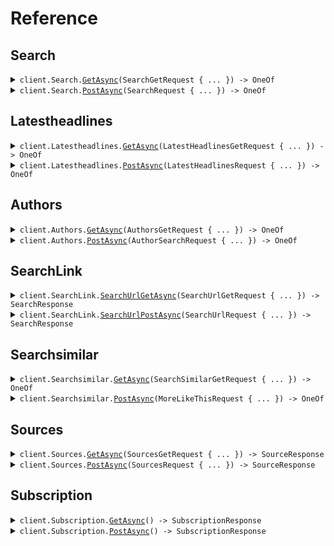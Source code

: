 # Reference
## Search
<details><summary><code>client.Search.<a href="/src/NewscatcherApi/Search/SearchClient.cs">GetAsync</a>(SearchGetRequest { ... }) -> OneOf<SearchResponse, ClusteringSearchResponse></code></summary>
<dl>
<dd>

#### 📝 Description

<dl>
<dd>

<dl>
<dd>

This endpoint allows you to search for articles. You can search for articles by keyword, language, country, source, and more.
</dd>
</dl>
</dd>
</dl>

#### 🔌 Usage

<dl>
<dd>

<dl>
<dd>

```csharp
await client.Search.GetAsync(
    new SearchGetRequest
    {
        Q = "q",
        PredefinedSources = "predefined_sources",
        Sources = "sources",
        NotSources = "not_sources",
        Lang = "lang",
        NotLang = "not_lang",
        Countries = "countries",
        NotCountries = "not_countries",
        NotAuthorName = "not_author_name",
        ParentUrl = "parent_url",
        AllLinks = "all_links",
        AllDomainLinks = "all_domain_links",
        IptcTags = "iptc_tags",
        NotIptcTags = "not_iptc_tags",
        SourceName = "source_name",
        IabTags = "iab_tags",
        NotIabTags = "not_iab_tags",
        NewsDomainType = "news_domain_type",
        NewsType = "news_type",
    }
);
```
</dd>
</dl>
</dd>
</dl>

#### ⚙️ Parameters

<dl>
<dd>

<dl>
<dd>

**request:** `SearchGetRequest` 
    
</dd>
</dl>
</dd>
</dl>


</dd>
</dl>
</details>

<details><summary><code>client.Search.<a href="/src/NewscatcherApi/Search/SearchClient.cs">PostAsync</a>(SearchRequest { ... }) -> OneOf<SearchResponse, ClusteringSearchResponse></code></summary>
<dl>
<dd>

#### 📝 Description

<dl>
<dd>

<dl>
<dd>

This endpoint allows you to search for articles. You can search for articles by keyword, language, country, source, and more.
</dd>
</dl>
</dd>
</dl>

#### 🔌 Usage

<dl>
<dd>

<dl>
<dd>

```csharp
await client.Search.PostAsync(new SearchRequest { Q = "q" });
```
</dd>
</dl>
</dd>
</dl>

#### ⚙️ Parameters

<dl>
<dd>

<dl>
<dd>

**request:** `SearchRequest` 
    
</dd>
</dl>
</dd>
</dl>


</dd>
</dl>
</details>

## Latestheadlines
<details><summary><code>client.Latestheadlines.<a href="/src/NewscatcherApi/Latestheadlines/LatestheadlinesClient.cs">GetAsync</a>(LatestHeadlinesGetRequest { ... }) -> OneOf<ClusteringSearchResponse, LatestHeadlinesResponse></code></summary>
<dl>
<dd>

#### 📝 Description

<dl>
<dd>

<dl>
<dd>

This endpoint allows you to get latest headlines. You need to specify since when you want to get the latest headlines. You can also filter by language, country, source, and more.
</dd>
</dl>
</dd>
</dl>

#### 🔌 Usage

<dl>
<dd>

<dl>
<dd>

```csharp
await client.Latestheadlines.GetAsync(
    new LatestHeadlinesGetRequest
    {
        Lang = "lang",
        NotLang = "not_lang",
        Countries = "countries",
        NotCountries = "not_countries",
        Sources = "sources",
        PredefinedSources = "predefined_sources",
        NotSources = "not_sources",
        NotAuthorName = "not_author_name",
        ParentUrl = "parent_url",
        AllLinks = "all_links",
        AllDomainLinks = "all_domain_links",
        IptcTags = "iptc_tags",
        NotIptcTags = "not_iptc_tags",
        IabTags = "iab_tags",
        NotIabTags = "not_iab_tags",
    }
);
```
</dd>
</dl>
</dd>
</dl>

#### ⚙️ Parameters

<dl>
<dd>

<dl>
<dd>

**request:** `LatestHeadlinesGetRequest` 
    
</dd>
</dl>
</dd>
</dl>


</dd>
</dl>
</details>

<details><summary><code>client.Latestheadlines.<a href="/src/NewscatcherApi/Latestheadlines/LatestheadlinesClient.cs">PostAsync</a>(LatestHeadlinesRequest { ... }) -> OneOf<ClusteringSearchResponse, LatestHeadlinesResponse></code></summary>
<dl>
<dd>

#### 📝 Description

<dl>
<dd>

<dl>
<dd>

This endpoint allows you to get latest headlines. You need to specify since when you want to get the latest headlines. You can also filter by language, country, source, and more.
</dd>
</dl>
</dd>
</dl>

#### 🔌 Usage

<dl>
<dd>

<dl>
<dd>

```csharp
await client.Latestheadlines.PostAsync(new LatestHeadlinesRequest());
```
</dd>
</dl>
</dd>
</dl>

#### ⚙️ Parameters

<dl>
<dd>

<dl>
<dd>

**request:** `LatestHeadlinesRequest` 
    
</dd>
</dl>
</dd>
</dl>


</dd>
</dl>
</details>

## Authors
<details><summary><code>client.Authors.<a href="/src/NewscatcherApi/Authors/AuthorsClient.cs">GetAsync</a>(AuthorsGetRequest { ... }) -> OneOf<SearchResponse, FailedSearchResponse></code></summary>
<dl>
<dd>

#### 📝 Description

<dl>
<dd>

<dl>
<dd>

This endpoint allows you to search for articles by author. You need to specify the author name. You can also filter by language, country, source, and more.
</dd>
</dl>
</dd>
</dl>

#### 🔌 Usage

<dl>
<dd>

<dl>
<dd>

```csharp
await client.Authors.GetAsync(
    new AuthorsGetRequest
    {
        AuthorName = "author_name",
        Sources = "sources",
        PredefinedSources = "predefined_sources",
        NotSources = "not_sources",
        Lang = "lang",
        NotLang = "not_lang",
        Countries = "countries",
        NotCountries = "not_countries",
        ParentUrl = "parent_url",
        AllLinks = "all_links",
        AllDomainLinks = "all_domain_links",
        IptcTags = "iptc_tags",
        NotIptcTags = "not_iptc_tags",
        IabTags = "iab_tags",
        NotIabTags = "not_iab_tags",
    }
);
```
</dd>
</dl>
</dd>
</dl>

#### ⚙️ Parameters

<dl>
<dd>

<dl>
<dd>

**request:** `AuthorsGetRequest` 
    
</dd>
</dl>
</dd>
</dl>


</dd>
</dl>
</details>

<details><summary><code>client.Authors.<a href="/src/NewscatcherApi/Authors/AuthorsClient.cs">PostAsync</a>(AuthorSearchRequest { ... }) -> OneOf<SearchResponse, FailedSearchResponse></code></summary>
<dl>
<dd>

#### 📝 Description

<dl>
<dd>

<dl>
<dd>

This endpoint allows you to search for articles by author. You need to specify the author name. You can also filter by language, country, source, and more.
</dd>
</dl>
</dd>
</dl>

#### 🔌 Usage

<dl>
<dd>

<dl>
<dd>

```csharp
await client.Authors.PostAsync(new AuthorSearchRequest { AuthorName = "author_name" });
```
</dd>
</dl>
</dd>
</dl>

#### ⚙️ Parameters

<dl>
<dd>

<dl>
<dd>

**request:** `AuthorSearchRequest` 
    
</dd>
</dl>
</dd>
</dl>


</dd>
</dl>
</details>

## SearchLink
<details><summary><code>client.SearchLink.<a href="/src/NewscatcherApi/SearchLink/SearchLinkClient.cs">SearchUrlGetAsync</a>(SearchUrlGetRequest { ... }) -> SearchResponse</code></summary>
<dl>
<dd>

#### 📝 Description

<dl>
<dd>

<dl>
<dd>

This endpoint allows you to search for articles. You can search for articles by id(s) or link(s).
</dd>
</dl>
</dd>
</dl>

#### 🔌 Usage

<dl>
<dd>

<dl>
<dd>

```csharp
await client.SearchLink.SearchUrlGetAsync(new SearchUrlGetRequest { Ids = "ids", Links = "links" });
```
</dd>
</dl>
</dd>
</dl>

#### ⚙️ Parameters

<dl>
<dd>

<dl>
<dd>

**request:** `SearchUrlGetRequest` 
    
</dd>
</dl>
</dd>
</dl>


</dd>
</dl>
</details>

<details><summary><code>client.SearchLink.<a href="/src/NewscatcherApi/SearchLink/SearchLinkClient.cs">SearchUrlPostAsync</a>(SearchUrlRequest { ... }) -> SearchResponse</code></summary>
<dl>
<dd>

#### 📝 Description

<dl>
<dd>

<dl>
<dd>

This endpoint allows you to search for articles. You can search for articles by id(s) or link(s).
</dd>
</dl>
</dd>
</dl>

#### 🔌 Usage

<dl>
<dd>

<dl>
<dd>

```csharp
await client.SearchLink.SearchUrlPostAsync(new SearchUrlRequest());
```
</dd>
</dl>
</dd>
</dl>

#### ⚙️ Parameters

<dl>
<dd>

<dl>
<dd>

**request:** `SearchUrlRequest` 
    
</dd>
</dl>
</dd>
</dl>


</dd>
</dl>
</details>

## Searchsimilar
<details><summary><code>client.Searchsimilar.<a href="/src/NewscatcherApi/Searchsimilar/SearchsimilarClient.cs">GetAsync</a>(SearchSimilarGetRequest { ... }) -> OneOf<SearchResponse, FailedSearchResponse></code></summary>
<dl>
<dd>

#### 📝 Description

<dl>
<dd>

<dl>
<dd>

This endpoint returns a list of articles that are similar to the query provided. You also have the option to get similar articles for the results of a search.
</dd>
</dl>
</dd>
</dl>

#### 🔌 Usage

<dl>
<dd>

<dl>
<dd>

```csharp
await client.Searchsimilar.GetAsync(
    new SearchSimilarGetRequest
    {
        Q = "q",
        PredefinedSources = "predefined_sources",
        Sources = "sources",
        NotSources = "not_sources",
        Lang = "lang",
        NotLang = "not_lang",
        Countries = "countries",
        NotCountries = "not_countries",
        ParentUrl = "parent_url",
        AllLinks = "all_links",
        AllDomainLinks = "all_domain_links",
        IptcTags = "iptc_tags",
        NotIptcTags = "not_iptc_tags",
    }
);
```
</dd>
</dl>
</dd>
</dl>

#### ⚙️ Parameters

<dl>
<dd>

<dl>
<dd>

**request:** `SearchSimilarGetRequest` 
    
</dd>
</dl>
</dd>
</dl>


</dd>
</dl>
</details>

<details><summary><code>client.Searchsimilar.<a href="/src/NewscatcherApi/Searchsimilar/SearchsimilarClient.cs">PostAsync</a>(MoreLikeThisRequest { ... }) -> OneOf<SearchResponse, FailedSearchResponse></code></summary>
<dl>
<dd>

#### 📝 Description

<dl>
<dd>

<dl>
<dd>

This endpoint returns a list of articles that are similar to the query provided. You also have the option to get similar articles for the results of a search.
</dd>
</dl>
</dd>
</dl>

#### 🔌 Usage

<dl>
<dd>

<dl>
<dd>

```csharp
await client.Searchsimilar.PostAsync(new MoreLikeThisRequest { Q = "q" });
```
</dd>
</dl>
</dd>
</dl>

#### ⚙️ Parameters

<dl>
<dd>

<dl>
<dd>

**request:** `MoreLikeThisRequest` 
    
</dd>
</dl>
</dd>
</dl>


</dd>
</dl>
</details>

## Sources
<details><summary><code>client.Sources.<a href="/src/NewscatcherApi/Sources/SourcesClient.cs">GetAsync</a>(SourcesGetRequest { ... }) -> SourceResponse</code></summary>
<dl>
<dd>

#### 📝 Description

<dl>
<dd>

<dl>
<dd>

This endpoint allows you to get the list of sources that are available in the database. You can filter the sources by language and country. The maximum number of sources displayed is set according to your plan. You can find the list of plans and their features here: https://newscatcherapi.com/news-api#news-api-pricing
</dd>
</dl>
</dd>
</dl>

#### 🔌 Usage

<dl>
<dd>

<dl>
<dd>

```csharp
await client.Sources.GetAsync(
    new SourcesGetRequest
    {
        Lang = "lang",
        Countries = "countries",
        PredefinedSources = "predefined_sources",
        SourceName = "source_name",
        SourceUrl = "source_url",
        NewsDomainType = "news_domain_type",
        NewsType = "news_type",
    }
);
```
</dd>
</dl>
</dd>
</dl>

#### ⚙️ Parameters

<dl>
<dd>

<dl>
<dd>

**request:** `SourcesGetRequest` 
    
</dd>
</dl>
</dd>
</dl>


</dd>
</dl>
</details>

<details><summary><code>client.Sources.<a href="/src/NewscatcherApi/Sources/SourcesClient.cs">PostAsync</a>(SourcesRequest { ... }) -> SourceResponse</code></summary>
<dl>
<dd>

#### 📝 Description

<dl>
<dd>

<dl>
<dd>

This endpoint allows you to get the list of sources that are available in the database. You can filter the sources by language and country. The maximum number of sources displayed is set according to your plan. You can find the list of plans and their features here: https://newscatcherapi.com/news-api#news-api-pricing
</dd>
</dl>
</dd>
</dl>

#### 🔌 Usage

<dl>
<dd>

<dl>
<dd>

```csharp
await client.Sources.PostAsync(new SourcesRequest());
```
</dd>
</dl>
</dd>
</dl>

#### ⚙️ Parameters

<dl>
<dd>

<dl>
<dd>

**request:** `SourcesRequest` 
    
</dd>
</dl>
</dd>
</dl>


</dd>
</dl>
</details>

## Subscription
<details><summary><code>client.Subscription.<a href="/src/NewscatcherApi/Subscription/SubscriptionClient.cs">GetAsync</a>() -> SubscriptionResponse</code></summary>
<dl>
<dd>

#### 📝 Description

<dl>
<dd>

<dl>
<dd>

This endpoint allows you to get info about your subscription plan.
</dd>
</dl>
</dd>
</dl>

#### 🔌 Usage

<dl>
<dd>

<dl>
<dd>

```csharp
await client.Subscription.GetAsync();
```
</dd>
</dl>
</dd>
</dl>


</dd>
</dl>
</details>

<details><summary><code>client.Subscription.<a href="/src/NewscatcherApi/Subscription/SubscriptionClient.cs">PostAsync</a>() -> SubscriptionResponse</code></summary>
<dl>
<dd>

#### 📝 Description

<dl>
<dd>

<dl>
<dd>

This endpoint allows you to get info about your subscription plan.
</dd>
</dl>
</dd>
</dl>

#### 🔌 Usage

<dl>
<dd>

<dl>
<dd>

```csharp
await client.Subscription.PostAsync();
```
</dd>
</dl>
</dd>
</dl>


</dd>
</dl>
</details>
